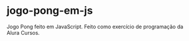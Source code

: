 # jogo-pong-em-js
Jogo Pong feito em JavaScript. Feito como exercício de programação da Alura Cursos.
